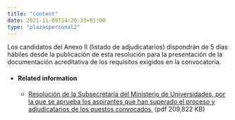 ```yaml
---
title: "content"
date: 2021-11-09T14:26:33+01:00
type: "plazaspersonal2"
---
```

Los candidatos del Anexo II (listado de adjudicatarios) dispondrán de 5 días hábiles desde la publicación de esta resolución para la presentación de la documentación acreditativa de los requisitos exigidos en la convocatoria.
<ul class="ulDocs">
<li>
<h4 class="titu10">Related information</h4>
<ul class="ulDocs">
<li><span class="txt"><a title="Ir a 'Resoluci&oacute;n de la Subsecretar&iacute;a del Ministerio de Universidades, por la que se aprueba los aspirantes que han superado el proceso y adjudicatarios de los puestos convocados', en ventana nueva" target="_blank" href="{{<siteurl>}}documentos/PDF/v20201118_resolucioon_aprobacioon_candidatos_adjudicacioon_puestos_firmado.pdf" rel="noopener">Resoluci&oacute;n de la Subsecretar&iacute;a del Ministerio de Universidades, por la que se aprueba los aspirantes que han superado el proceso y adjudicatarios de los puestos convocados <i class='fas fa-external-link-alt'></i></a><span>&nbsp;</span><span title="pdf 209,822 KB" class="tamaTipo">(pdf 209,822 KB)</span></span></li>
</ul>
</li>
</ul>